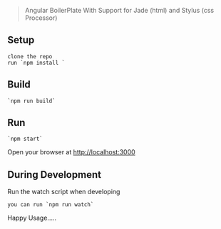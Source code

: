 > Angular BoilerPlate With Support for Jade (html) and Stylus (css Processor)


## Setup
    clone the repo 
    run `npm install `


## Build
    `npm run build`

## Run
    `npm start`

Open your browser at [http://localhost:3000](http://localhost:3000)

## During Development

Run the watch script when developing

    you can run `npm run watch`

Happy Usage.....
